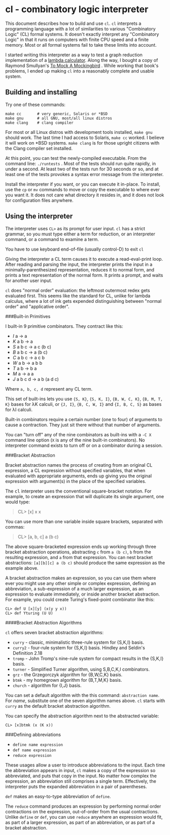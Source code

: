 # cl - combinatory logic interpreter

This document describes how to build and use `cl`. `cl` interprets
a programming language with a lot of similarities to various "Combinatory Logic" (CL)
formal systems. It doesn't exactly interpret any "Combinatory Logic" in that
it runs on computers with finite CPU speed and a finite memory.
Most or all formal systems fail to take these limits into account.

I started writing this interpreter as a way to test a graph reduction
implementation of a [lambda calculator](https://github.com/bediger4000/lambda-calculator).
Along the way, I bought a copy of Raymond Smullyan's
[To Mock A Mockingbird](http://www.amazon.com/Mock-Mockingbird-Raymond-M-Smullyan/dp/0192801422/ref=sr_1_3?ie=UTF8&amp;s=books&amp;qid=1226791982&amp;sr=8-3) .
While working that book's problems,
I ended up making `cl` into a reasonably complete and usable system.

## Building and installing

Try one of these commands:

    make cc       # very generic, Solaris or *BSD
    make gnu      # all GNU, most/all linux distros
    make clang    # clang compiler

For most or all Linux distros with development tools installed, `make gnu` should work.
The last time I had access to Solaris, `make cc` worked. I believe it will work on *BSD
systems.  `make clang` is for those upright citizens with the Clang compiler set installed.

At this point, you can test the newly-compiled executable.
From the command line: `./runtests`  .  Most of the tests should
run quite rapidly, in under a second.  At least two of the tests run
for 30 seconds or so, and at least one of the tests provokes
a syntax error message from the interpreter.

Install the interpreter if you want, or you can execute it in-place.
To install, use the `cp` or `mv` commands to move or
copy the executable to where ever you want it.  It does not care what
directory it resides in, and it does not look for configuration files
anywhere.

## Using the interpreter

The interpreter uses `CL>` as its prompt for user input.
`cl` has a strict grammar, so you must type either
a term for reduction, or an interpreter command,
or a command to examine a term.

You have to use keyboard end-of-file (usually control-D) to exit `cl`

Giving the interpreter a CL term causes it to execute
a read-eval-print loop.
After reading and parsing the input,
the interpreter prints the input in a minimally-parenthesized representation,
reduces it to normal form, and prints a text representation of the normal form.
It prints a prompt, and waits for another user input.


`cl` does "normal order" evaluation: the leftmost outermost redex
gets evaluated first.  This seems like the standard for CL, unlike
for lambda calculus, where a lot of ink gets expended distinguishing between
"normal order"
and "applicative order".

###Built-in Primitives

I built-in 9 primitive combinators. They contract like this:

* _I_ a &rarr; a
* _K_ a b &rarr; a
* _S_ a b c &rarr; a c (b c)
* _B_ a b c &rarr; a (b c)
* _C_ a b c &rarr; a c b
* _W_ a b &rarr; a b b
* _T_ a b &rarr; b a
* _M_ a &rarr; a a
* _J_ a b c d &rarr; a b (a d c)

Where `a, b, c, d` represent any CL term.

This set of built-ins lets you use `{S, K}`, `{S, K, I}`,
`{B, W, C, K}`, `{B, M, T, K}` bases for &lambda;K calculi,
or
`{J, I}`, `{B, C, W, I}` and `{I, B, C, S}` as bases for &lambda;I calculi.


Built-in combinators require a certain number (one to four) of arguments
to cause a contraction.  They just sit there without that number of arguments.


You can "turn off" any of the nine combinators as built-ins with a `-C X`
command line option (`X` is any of the nine built-in combinators).
No interpreter command exists to turn off or on a combinator during a session.


###Bracket Abstraction

Bracket abstraction names the process of creating from an original CL expression, a
CL expression without specified variables, that when evaluated with appropriate arguments, ends up
giving you the original expression with argument(s) in the place of the specified variables.

The <kbd>cl</kbd> interpreter uses the conventional square-bracket
notation.  For example, to create an expression that will duplicate
its single argument, one would type:

> CL> [x] x x

You can use more than one variable inside square brackets, separated
with commas:

> CL> [a, b, c] a (b c)

The above square-bracketed expression ends up working through three
bracket abstraction operations, abstracting `c` from `a (b c)`,
`b` from the resulting expression, and `a` from
that expression. You can nest bracket abstractions: `[a][b][c] a (b c)`
should produce the same expression as the example above.

A bracket abstraction makes an expression, so you can use them where ever
you might use any other simple or complex expression, defining an abbreviation,
a sub-expression of a much larger expression, as an expression to evaluate
immediately, or inside another bracket abstraction.
For example, you could create Turing's fixed-point combinator like this:

    CL> def U [x][y] (x(y y x))
    CL> def Yturing (U U)

####Bracket Abstraction Algorithms

`cl` offers seven bracket abstraction algorithms:

* `curry` - classic, minimalistic three-rule system for {S,K,I} basis.
* `curry2` - four-rule system for {S,K,I} basis. Hindley and Seldin's Definition 2.18
* `tromp` - John Tromp's nine-rule system for compact results in the {S,K,I} basis.
* `turner` - Simplified Turner algorithm, using S,B,C,K,I combinators.
* `grz` - the Grzegorczyk algorithm for {B,W,C,K} basis.
* `btmk` - my homegrown algorithm for {B,T,M,K} basis.
* `church` - algorithm for {I,J} basis.


You can set a default algorithm with the this command: `abstraction name`. For
*name*, substitute one of the seven algorithm names above.  `cl` starts with
`curry` as the default bracket abstraction algorithm.

You can specify the abstraction algorithm next to the abstracted variable:

    CL> [x]btmk (x (K x))

###Defining abbreviations

* `define name expression`
* `def name expression`
* `reduce expression`

These usages allow a user to introduce abbreviations
to the input. Each time the abbreviation appears in input, `cl` makes a copy
of the expression so abbreviated, and puts that copy in the input.
No matter how complex the expression, an
abbreviation still comprises a single term. Effectively, the interpreter puts
the expanded abbreviation in a pair of parentheses.

`def` makes an easy-to-type abbreviation of `define`.

The `reduce` command produces an expression by performing normal order
contractions on the expression, out-of-order from the usual contractions.
Unlike `define` or `def`, you can use `reduce` anywhere an expression would
fit, as part of a larger expression, as part of an abbreviation, or as part of
a bracket abstraction.

